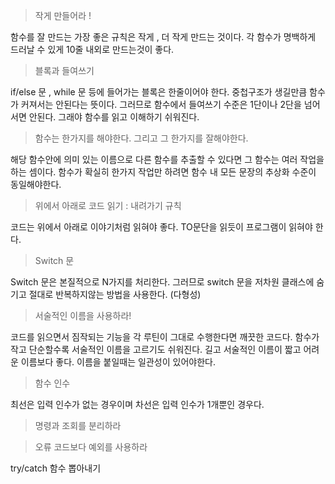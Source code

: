 > 작게 만들어라 !

함수를 잘 만드는 가장 좋은 규칙은 작게 , 더 작게 만드는 것이다. 각 함수가 명백하게 드러날 수 있게 10줄 내외로 만드는것이 좋다.

> 블록과 들여쓰기

if/else 문 , while 문 등에 들어가는 블록은 한줄이어야 한다. 중첩구조가 생길만큼 함수가 커져서는 안된다는 뜻이다. 그러므로 함수에서 들여쓰기 수준은 1단이나 2단을 넘어서면 안된다. 그래야 함수를 읽고 이해하기 쉬워진다.

> 함수는 한가지를 해야한다. 그리고 그 한가지를 잘해야한다.

해당 함수안에 의미 있는 이름으로 다른 함수를 추출할 수 있다면 그 함수는 여러 작업을 하는 셈이다.
함수가 확실히 한가지 작업만 하려면 함수 내 모든 문장의 추상화 수준이 동일해야한다.

> 위에서 아래로 코드 읽기 : 내려가기 규칙

코드는 위에서 아래로 이야기처럼 읽혀야 좋다. TO문단을 읽듯이 프로그램이 읽혀야 한다.

> Switch 문

Switch 문은 본질적으로 N가지를 처리한다. 그러므로 switch 문을 저차원 클래스에 숨기고 절대로 반복하지않는 방법을 사용한다. (다형성)

> 서술적인 이름을 사용하라!

코드를 읽으면서 짐작되는 기능을 각 루틴이 그대로 수행한다면 깨끗한 코드다.
함수가 작고 단순할수록 서술적인 이름을 고르기도 쉬워진다.
길고 서술적인 이름이 짧고 어려운 이름보다 좋다.
이름을 붙일때는 일관성이 있어야한다.

> 함수 인수

최선은 입력 인수가 없는 경우이며 차선은 입력 인수가 1개뿐인 경우다.

> 명령과 조회를 분리하라

> 오류 코드보다 예외를 사용하라

try/catch 함수 뽑아내기
